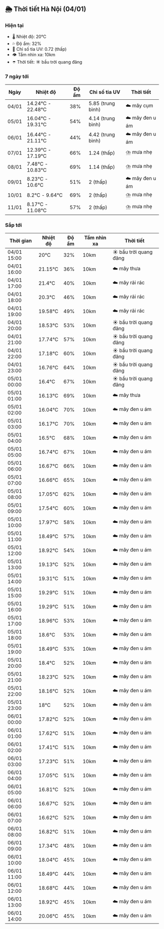 ## 🌦️ Thời tiết Hà Nội (04/01)

### Hiện tại

- 🌡️ Nhiệt độ: 20℃
- 💦 Độ ẩm: 32%
- 🌟 Chỉ số tia UV: 0.72 (thấp)
- 👁️ Tầm nhìn xa: 10km
- ☂️ Thời tiết: ☀️ bầu trời quang đãng

### 7 ngày tới

| Ngày | Nhiệt độ | Độ ẩm | Chỉ số tia UV | Thời tiết |
| --- | --- | --- | --- | --- |
| 04/01 | 14.24℃ - 22.48℃ | 38% | 5.85 (trung bình) | ☁️ mây cụm |
| 05/01 | 16.04℃ - 19.31℃ | 54% | 4.14 (trung bình) | ☁️ mây đen u ám |
| 06/01 | 16.44℃ - 21.11℃ | 44% | 4.42 (trung bình) | ☁️ mây đen u ám |
| 07/01 | 12.39℃ - 17.19℃ | 66% | 1.24 (thấp) | ⛈️ mưa nhẹ |
| 08/01 | 7.48℃ - 10.83℃ | 69% | 1.14 (thấp) | ⛈️ mưa nhẹ |
| 09/01 | 8.23℃ - 10.6℃ | 51% | 2 (thấp) | ☁️ mây đen u ám |
| 10/01 | 8.2℃ - 9.64℃ | 69% | 2 (thấp) | ⛈️ mưa nhẹ |
| 11/01 | 8.17℃ - 11.08℃ | 57% | 2 (thấp) | ⛈️ mưa nhẹ |

### Sắp tới

| Thời gian | Nhiệt độ | Độ ẩm | Tầm nhìn xa | Thời tiết |
| --- | --- | --- | --- | --- |
| 04/01 15:00 | 20℃ | 32% | 10km | ☀️ bầu trời quang đãng |
| 04/01 16:00 | 21.15℃ | 36% | 10km | ☁️ mây thưa |
| 04/01 17:00 | 21.4℃ | 40% | 10km | ☁️ mây rải rác |
| 04/01 18:00 | 20.3℃ | 46% | 10km | ☁️ mây rải rác |
| 04/01 19:00 | 19.58℃ | 49% | 10km | ☁️ mây rải rác |
| 04/01 20:00 | 18.53℃ | 53% | 10km | ☀️ bầu trời quang đãng |
| 04/01 21:00 | 17.74℃ | 57% | 10km | ☀️ bầu trời quang đãng |
| 04/01 22:00 | 17.18℃ | 60% | 10km | ☀️ bầu trời quang đãng |
| 04/01 23:00 | 16.76℃ | 64% | 10km | ☀️ bầu trời quang đãng |
| 05/01 00:00 | 16.4℃ | 67% | 10km | ☀️ bầu trời quang đãng |
| 05/01 01:00 | 16.13℃ | 69% | 10km | ☁️ mây thưa |
| 05/01 02:00 | 16.04℃ | 70% | 10km | ☁️ mây đen u ám |
| 05/01 03:00 | 16.17℃ | 70% | 10km | ☁️ mây đen u ám |
| 05/01 04:00 | 16.5℃ | 68% | 10km | ☁️ mây đen u ám |
| 05/01 05:00 | 16.74℃ | 67% | 10km | ☁️ mây đen u ám |
| 05/01 06:00 | 16.67℃ | 66% | 10km | ☁️ mây đen u ám |
| 05/01 07:00 | 16.66℃ | 65% | 10km | ☁️ mây đen u ám |
| 05/01 08:00 | 17.05℃ | 62% | 10km | ☁️ mây đen u ám |
| 05/01 09:00 | 17.54℃ | 60% | 10km | ☁️ mây đen u ám |
| 05/01 10:00 | 17.97℃ | 58% | 10km | ☁️ mây đen u ám |
| 05/01 11:00 | 18.49℃ | 57% | 10km | ☁️ mây đen u ám |
| 05/01 12:00 | 18.92℃ | 54% | 10km | ☁️ mây đen u ám |
| 05/01 13:00 | 19.13℃ | 52% | 10km | ☁️ mây đen u ám |
| 05/01 14:00 | 19.31℃ | 51% | 10km | ☁️ mây đen u ám |
| 05/01 15:00 | 19.29℃ | 51% | 10km | ☁️ mây đen u ám |
| 05/01 16:00 | 19.29℃ | 51% | 10km | ☁️ mây đen u ám |
| 05/01 17:00 | 18.96℃ | 53% | 10km | ☁️ mây đen u ám |
| 05/01 18:00 | 18.6℃ | 53% | 10km | ☁️ mây đen u ám |
| 05/01 19:00 | 18.49℃ | 53% | 10km | ☁️ mây đen u ám |
| 05/01 20:00 | 18.4℃ | 52% | 10km | ☁️ mây đen u ám |
| 05/01 21:00 | 18.23℃ | 52% | 10km | ☁️ mây đen u ám |
| 05/01 22:00 | 18.16℃ | 52% | 10km | ☁️ mây đen u ám |
| 05/01 23:00 | 18℃ | 52% | 10km | ☁️ mây đen u ám |
| 06/01 00:00 | 17.82℃ | 52% | 10km | ☁️ mây đen u ám |
| 06/01 01:00 | 17.62℃ | 51% | 10km | ☁️ mây đen u ám |
| 06/01 02:00 | 17.41℃ | 51% | 10km | ☁️ mây đen u ám |
| 06/01 03:00 | 17.23℃ | 51% | 10km | ☁️ mây đen u ám |
| 06/01 04:00 | 17.05℃ | 51% | 10km | ☁️ mây đen u ám |
| 06/01 05:00 | 16.81℃ | 52% | 10km | ☁️ mây đen u ám |
| 06/01 06:00 | 16.67℃ | 52% | 10km | ☁️ mây đen u ám |
| 06/01 07:00 | 16.62℃ | 52% | 10km | ☁️ mây đen u ám |
| 06/01 08:00 | 16.82℃ | 51% | 10km | ☁️ mây đen u ám |
| 06/01 09:00 | 17.34℃ | 48% | 10km | ☁️ mây đen u ám |
| 06/01 10:00 | 18.04℃ | 45% | 10km | ☁️ mây đen u ám |
| 06/01 11:00 | 18.49℃ | 44% | 10km | ☁️ mây đen u ám |
| 06/01 12:00 | 18.68℃ | 44% | 10km | ☁️ mây đen u ám |
| 06/01 13:00 | 18.92℃ | 45% | 10km | ☁️ mây đen u ám |
| 06/01 14:00 | 20.06℃ | 45% | 10km | ☁️ mây đen u ám |
